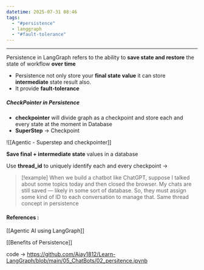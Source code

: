 ```yaml
---
datetime: 2025-07-31 08:46
tags:
  - "#persistence"
  - langgraph
  - "#fault-tolerance"
---
```

---
Persistence in LangGraph refers to the ability to **save state and restore** the state of workflow **over time**

- Persistence not only store your **final state value** it can store **intermediate** state result also. 
- It provide **fault-tolerance**

##### CheckPointer in Persistence

- **checkpointer** will divide graph as a checkpoint and store each and every state at the moment in Database
- **SuperStep** -> Checkpoint

![[Agentic - Superstep and checkpointer]]

**Save final + intermediate state** values in a database

Use **thread_id** to  uniquely identify each and every checkpoint -> 

> [!example]
> When we build a chatbot like ChatGPT, suppose I talked about some topics today and then closed the browser. My chats are still saved — likely in some sort of database. So, they must assign some kind of ID to each conversation to manage that. Same thread concept in persistence 


#### References : 

[[Agentic AI using LangGraph]]

[[Benefits of Persistence]]

code -> https://github.com/Ajay1812/Learn-LangGraph/blob/main/05_ChatBots/02_persitence.ipynb